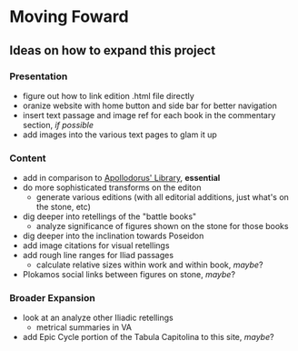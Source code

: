 # Moving Foward

## Ideas on how to expand this project

### Presentation
- figure out how to link edition .html file directly
- oranize website with home button and side bar for better navigation 
- insert text passage and image ref for each book in the commentary section, *if possible*
- add images into the various text pages to glam it up

### Content 
- add in comparison to [Apollodorus' Library](http://www.perseus.tufts.edu/hopper/text?doc=Perseus%3Atext%3A1999.01.0022%3Atext%3DEpitome%3Abook%3DE%3Achapter%3D4), **essential**
- do more sophisticated transforms on the editon
  - generate various editions (with all editorial additions, just what's on the stone, etc)
- dig deeper into retellings of the "battle books"
  - analyze significance of figures shown on the stone for those books
- dig deeper into the inclination towards Poseidon
- add image citations for visual retellings
- add rough line ranges for Iliad passages
  - calculate relative sizes within work and within book, *maybe*?
- Plokamos social links between figures on stone, *maybe*? 
  
### Broader Expansion   
- look at an analyze other Iliadic retellings
  - metrical summaries in VA
- add Epic Cycle portion of the Tabula Capitolina to this site, *maybe*?  
